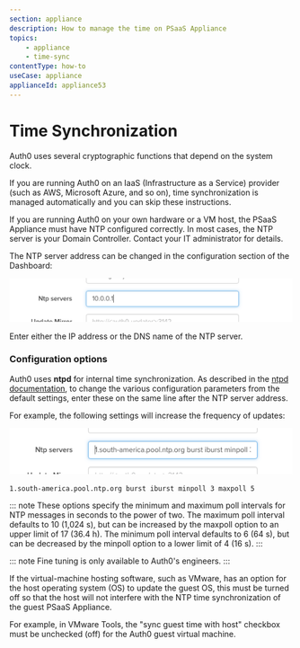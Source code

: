 ```yaml
---
section: appliance
description: How to manage the time on PSaaS Appliance
topics:
    - appliance
    - time-sync
contentType: how-to
useCase: appliance
applianceId: appliance53
---
```

# Time Synchronization

Auth0 uses several cryptographic functions that depend on the system clock.

If you are running Auth0 on an IaaS (Infrastructure as a Service) provider (such as AWS, Microsoft Azure, and so on), time synchronization is managed automatically and you can skip these instructions.

If you are running Auth0 on your own hardware or a VM host, the PSaaS Appliance must have NTP configured correctly. In most cases, the NTP server is your Domain Controller. Contact your IT administrator for details.

The NTP server address can be changed in the configuration section of the Dashboard:

![NTP server address](/media/articles/appliance/clock/ss-2014-12-15T11-34-37.png)

Enter either the IP address or the DNS name of the NTP server.

### Configuration options

Auth0 uses __ntpd__ for internal time synchronization. As described in the [ntpd documentation](http://doc.ntp.org/4.1.1/confopt.htm), to change the various configuration parameters from the default settings, enter these on the same line after the NTP server address.

For example, the following settings will increase the frequency of updates:

![Increase the frequency of updates](/media/articles/appliance/clock/ss-2014-12-15T11-36-53.png)

```text
1.south-america.pool.ntp.org burst iburst minpoll 3 maxpoll 5
```

::: note
These options specify the minimum and maximum poll intervals for NTP messages in seconds to the power of two. The maximum poll interval defaults to 10 (1,024 s), but can be increased by the maxpoll option to an upper limit of 17 (36.4 h). The minimum poll interval defaults to 6 (64 s), but can be decreased by the minpoll option to a lower limit of 4 (16 s).
:::

::: note
Fine tuning is only available to Auth0's engineers.
:::

If the virtual-machine hosting software, such as VMware, has an option for the host operating system (OS) to update the guest OS, this must be turned off so that the host will not interfere with the NTP time synchronization of the guest PSaaS Appliance.

For example, in VMware Tools, the "sync guest time with host" checkbox must be unchecked (off) for the Auth0 guest virtual machine.
